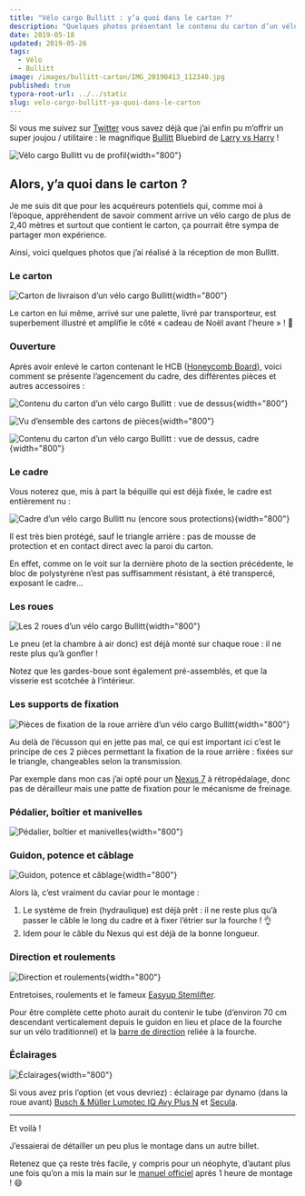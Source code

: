 ```yaml
---
title: "Vélo cargo Bullitt : y’a quoi dans le carton ?"
description: "Quelques photos présentant le contenu du carton d’un vélo cargo Bullitt."
date: 2019-05-18
updated: 2019-05-26
tags:
  - Vélo
  - Bullitt
image: /images/bullitt-carton/IMG_20190413_112340.jpg
published: true
typora-root-url: ../../static
slug: velo-cargo-bullitt-ya-quoi-dans-le-carton
---
```

Si vous me suivez sur [Twitter](https://twitter.com/Narno) vous savez déjà que j’ai enfin pu m’offrir un super joujou / utilitaire : le magnifique [Bullitt](/tags/bullitt) Bluebird de [Larry vs Harry](https://www.larryvsharry.com/) !

![Vélo cargo Bullitt vu de profil](/images/bullitt-carton/IMG_20190413_112340.jpg "Vélo cargo Bullitt vu de profil"){width="800"}

<!-- break -->

## Alors, y’a quoi dans le carton ?

Je me suis dit que pour les acquéreurs potentiels qui, comme moi à l’époque, appréhendent de savoir comment arrive un vélo cargo de plus de 2,40 mètres et surtout que contient le carton, ça pourrait être sympa de partager mon expérience.

Ainsi, voici quelques photos que j’ai réalisé à la réception de mon Bullitt.

### Le carton

![Carton de livraison d’un vélo cargo Bullitt](/images/bullitt-carton/IMG_20190412_133507.jpg "Carton de livraison"){width="800"}

Le carton en lui même, arrivé sur une palette, livré par transporteur, est superbement illustré et amplifie le côté « cadeau de Noël avant l'heure » ! 🎅

### Ouverture

Après avoir enlevé le carton contenant le HCB ([Honeycomb Board](http://shop.larryvsharry.com/shop/accessories/honeycomb-board.html)), voici comment se présente l’agencement du cadre, des différentes pièces et autres accessoires :

![Contenu du carton d’un vélo cargo Bullitt : vue de dessus](/images/bullitt-carton/IMG_20190412_134655.jpg "Contenu du carton : vue de dessus"){width="800"}

![Vu d’ensemble des cartons de pièces](/images/bullitt-carton/IMG_20190412_134904.jpg "Vu d’ensemble des cartons de pièces"){width="800"}

![Contenu du carton d’un vélo cargo Bullitt : vue de dessus, cadre](/images/bullitt-carton/IMG_20190412_135020.jpg "Contenu du carton : vue de dessus, cadre"){width="800"}

### Le cadre

Vous noterez que, mis à part la béquille qui est déjà fixée, le cadre est entièrement nu :

![Cadre d’un vélo cargo Bullitt nu (encore sous protections)](/images/bullitt-carton/IMG_20190412_135317.jpg "Cadre nu (encore sous protections)"){width="800"}

Il est très bien protégé, sauf le triangle arrière : pas de mousse de protection et en contact direct avec la paroi du carton.

En effet, comme on le voit sur la dernière photo de la section précédente, le bloc de polystyrène n’est pas suffisamment résistant, à été transpercé, exposant le cadre…

### Les roues

![Les 2 roues d’un vélo cargo Bullitt](/images/bullitt-carton/IMG_20190412_140224.jpg "Les 2 roues"){width="800"}

Le pneu (et la chambre à air donc) est déjà monté sur chaque roue : il ne reste plus qu’à gonfler !

Notez que les gardes-boue sont également pré-assemblés, et que la visserie est scotchée à l‘intérieur.

### Les supports de fixation

![Pièces de fixation de la roue arrière d’un vélo cargo Bullitt](/images/bullitt-carton/IMG_20190412_135353.jpg "Pièces de fixation de la roue arrière"){width="800"}

Au delà de l’écusson qui en jette pas mal, ce qui est important ici c’est le principe de ces 2 pièces permettant la fixation de la roue arrière : fixées sur le triangle, changeables selon la transmission.

Par exemple dans mon cas j’ai opté pour un [Nexus 7](https://si.shimano.com/pdfs/dm/DM-SG0003-05-FRE.pdf) à rétropédalage, donc pas de dérailleur mais une patte de fixation pour le mécanisme de freinage.

### Pédalier, boîtier et manivelles

![Pédalier, boîtier et manivelles](/images/bullitt-carton/IMG_20190412_135929.jpg "Pédalier, boîtier et manivelles"){width="800"}

### Guidon, potence et câblage

![Guidon, potence et câblage](/images/bullitt-carton/IMG_20190412_135745.jpg "Guidon, potence et câblage"){width="800"}

Alors là, c’est vraiment du caviar pour le montage :

1. Le système de frein (hydraulique) est déjà prêt : il ne reste plus qu’à passer le câble le long du cadre et à fixer l’étrier sur la fourche ! 👌
2. Idem pour le câble du Nexus qui est déjà de la bonne longueur.

### Direction et roulements

![Direction et roulements](/images/bullitt-carton/IMG_20190412_140408.jpg "Direction et roulements"){width="800"}

Entretoises, roulements et le fameux [Easyup Stemlifter](http://shop.larryvsharry.com/shop/handlebar-stems-grips/easyup-stemlifter.html).

Pour être complète cette photo aurait du contenir le tube (d’environ 70 cm descendant verticalement depuis le guidon en lieu et place de la fourche sur un vélo traditionnel) et la [barre de direction](http://shop.larryvsharry.com/shop/brakes-and-spare-parts/steering-arm-complete-w-balljoint.html) reliée à la fourche.

### Éclairages

![Éclairages](/images/bullitt-carton/IMG_20190412_135408.jpg "Éclairages"){width="800"}

Si vous avez pris l’option (et vous devriez) : éclairage par dynamo (dans la roue avant) [Busch & Müller Lumotec IQ Avy Plus N](https://www.bumm.de/en/products/dynamo-scheinwerfer/produkt/162rtsndi.html) et [Secula](https://www.bumm.de/en/products/dynamo-rucklichter/produkt/331-2ask.html?).

---

Et voilà !

J’essaierai de détailler un peu plus le montage dans un autre billet.

Retenez que ça reste très facile, y compris pour un néophyte, d’autant plus une fois qu’on a mis la main sur le [manuel officiel](/files/Bullitt-manual-2018-NL.pdf) après 1 heure de montage ! 😄
